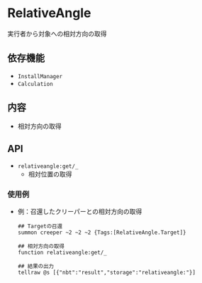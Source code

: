 # RelativeAngle

実行者から対象への相対方向の取得

## 依存機能
- `InstallManager`
- `Calculation`

## 内容
- 相対方向の取得

## API
- `relativeangle:get/_`  
  - 相対位置の取得

### 使用例
- 例：召還したクリーパーとの相対方向の取得
  ```
  ## Targetの召還
  summon creeper ~2 ~2 ~2 {Tags:[RelativeAngle.Target]}

  ## 相対方向の取得
  function relativeangle:get/_

  ## 結果の出力
  tellraw @s [{"nbt":"result","storage":"relativeangle:"}]

  ```